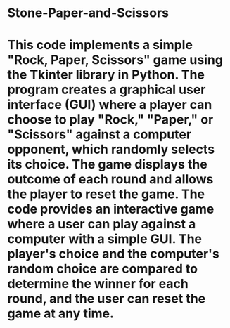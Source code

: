 # Stone-Paper-and-Scissors
# This code implements a simple "Rock, Paper, Scissors" game using the Tkinter library in Python. The program creates a graphical user interface (GUI) where a player can choose to play "Rock," "Paper," or "Scissors" against a computer opponent, which randomly selects its choice. The game displays the outcome of each round and allows the player to reset the game. The code provides an interactive game where a user can play against a computer with a simple GUI. The player's choice and the computer's random choice are compared to determine the winner for each round, and the user can reset the game at any time.
